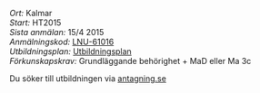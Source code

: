 *Ort:* Kalmar<br />
*Start:* HT2015<br />
*Sista anmälan:* 15/4 2015<br />
*Anmälningskod:* [LNU-61016](https://www.antagning.se/se/search?period=HT_2015&freeText=+LNU-61016)<br />
*Utbildningsplan:* [Utbildningsplan](http://api.kursinfo.lnu.se/GenerateDocument.ashx?templatetype=programmesyllabus&revision=1&code=NGUDM&documenttype=pdf&lang=sv)<br />
*Förkunskapskrav:* Grundläggande behörighet + MaD eller Ma 3c

Du söker till utbildningen via [antagning.se](http://antagning.se)
